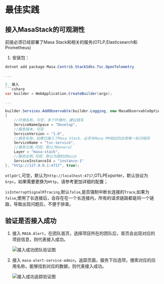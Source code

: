# 最佳实践

## 接入MasaStack的可观测性

前提必须已经部署了Masa Stack和相关的服务(OTLP,Elasticsearch和Prometheus)

1. 安装包：

```csharp
dotnet add package Masa.Contrib.StackSdks.Tsc.OpenTelemetry

...

2. 接入
```csharp
var builder = WebApplication.CreateBuilder(args);

...

builder.Services.AddObservable(builder.Logging, new MasaObservableOptions
{
    //环境名称，可空，多个环境时，建议填写
    ServiceNameSpace = "Develop",
    //服务版本，可空
    ServiceVersion = "1.0",
    //服务名称，如果已接入了Masa Stack，必须与Masa PM相应的应用唯一标识相同
    ServiceName = "tsc-service",
    //服务分类,可控，默认为General
    Layer = "masa-stack",
    //服务实例,可控，默认为随机的Guid
    ServiceInstanceId = "instance-1"
}, "http://127.0.0.1:4717", true);

 ```

 `otlpUrl`,可空，默认为`http://localhost:4717`,OTLPExporter，默认协议为`Grpc`，如果需要更换为`Http`，请参考更加详细的配置；

 `isInterruptSignalRTracing`,默认`false`,是否强制中断长连接的`Trace`,如果为`false`,使用了长连接后，会存在在一个长连接内，所有的请求链路都是同一个链路，导致出现问题后，不便于排查。

 ## 验证是否接入成功

 1. 接入 `MASA.Alert`，在团队首页，选择项目所在的团队后，首页会出现对应的项目信息，则代表接入成功。

    ![接入成功团队验证图](https://cdn.masastack.com/stack/doc/tsc/best-practices/team-succeed.png) 

2. 接入 `masa-alert-service-admin`，追踪页面，服务下拉选项，搜索对应的应用名称，能够找到对应的数据，则代表接入成功。
    
    ![接入成功追踪验证图](https://cdn.masastack.com/stack/doc/tsc/best-practices/trace-succeed.png)
